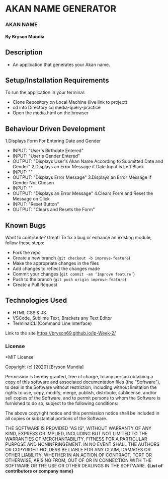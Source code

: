 # AKAN NAME GENERATOR
### AKAN NAME
#### By **Bryson Mundia**
## Description
- An application that generates your Akan name.
## Setup/Installation Requirements
To run the application in your terminal:
- Clone Repository on Local Machine (live link to project)
- cd into Directory  cd media-query-practice
- Open the media.html on the browser

## Behaviour Driven Development
1.Displays Form For Entering Date and Gender
- INPUT: "User's Birthdate Entered"
- INPUT: "User's Gender Entered"
- OUTPUT: "Displays User's Akan Name According to Submitted Date and Gender"
2.Displays an Error Message if Date Input is Left Blank
- INPUT: ""
- OUTPUT: "Displays Error Message"
3.Displays an Error Message if Gender Not Chosen
- INPUT: ""
- OUTPUT: "Displays an Error Message"
4.Clears Form and Reset the Message on Click
- INPUT: "Reset Button"
- OUTPUT: "Clears and Resets the Form"

## Known Bugs
Want to contribute? Great!
To fix a bug or enhance an existing module, follow these steps:
- Fork the repo
- Create a new branch (`git checkout -b improve-feature`)
- Make the appropriate changes in the files
- Add changes to reflect the changes made
- Commit your changes (`git commit -am ‘Improve feature’`)
- Push to the branch (`git push origin improve-feature`)
- Create a Pull Request
## Technologies Used
- HTML CSS & JS
- VSCode, Sublime Text, Brackets any Text Editor
- TerminalCLI(Command Line Interface)

Link to the site https://bryson69.github.io/Ip-Week-2/

### License
*MIT License

Copyright (c) [2020] [Bryson Mundia]

Permission is hereby granted, free of charge, to any person obtaining a copy
of this software and associated documentation files (the "Software"), to deal
in the Software without restriction, including without limitation the rights
to use, copy, modify, merge, publish, distribute, sublicense, and/or sell
copies of the Software, and to permit persons to whom the Software is
furnished to do so, subject to the following conditions:

The above copyright notice and this permission notice shall be included in all
copies or substantial portions of the Software.

THE SOFTWARE IS PROVIDED "AS IS", WITHOUT WARRANTY OF ANY KIND, EXPRESS OR
IMPLIED, INCLUDING BUT NOT LIMITED TO THE WARRANTIES OF MERCHANTABILITY,
FITNESS FOR A PARTICULAR PURPOSE AND NONINFRINGEMENT. IN NO EVENT SHALL THE
AUTHORS OR COPYRIGHT HOLDERS BE LIABLE FOR ANY CLAIM, DAMAGES OR OTHER
LIABILITY, WHETHER IN AN ACTION OF CONTRACT, TORT OR OTHERWISE, ARISING FROM,
OUT OF OR IN CONNECTION WITH THE SOFTWARE OR THE USE OR OTHER DEALINGS IN THE
SOFTWARE. **{List of contributors or company name}**
  